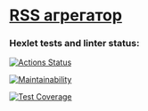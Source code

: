 # [RSS агрегатор ](https://frontend-project-lvl3-nm8xpc7v5-sokolero.vercel.app/)

### Hexlet tests and linter status:
[![Actions Status](https://github.com/Sokolero/frontend-project-lvl3/workflows/hexlet-check/badge.svg)](https://github.com/Sokolero/frontend-project-lvl3/actions)

[![Maintainability](https://api.codeclimate.com/v1/badges/b1b9478b3b527a3f6209/maintainability)](https://codeclimate.com/github/Sokolero/frontend-project-lvl3/maintainability)

[![Test Coverage](https://api.codeclimate.com/v1/badges/b1b9478b3b527a3f6209/test_coverage)](https://codeclimate.com/github/Sokolero/frontend-project-lvl3/test_coverage)
